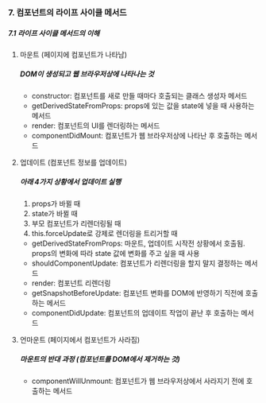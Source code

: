 ### 7. 컴포넌트의 라이프 사이클 메서드

##### 7.1 라이프 사이클 메서드의 이해

1. 마운트 (페이지에 컴포넌트가 나타남)

   ##### DOM이 생성되고 웹 브라우저상에 나타나는 것

   - constructor: 컴포넌트를 새로 만들 때마다 호출되는 클래스 생성자 메서드
   - getDerivedStateFromProps: props에 있는 값을 state에 넣을 때 사용하는 메서드
   - render: 컴포넌트의 UI를 렌더링하는 메서드
   - componentDidMount: 컴포넌트가 웹 브라우저상에 나타난 후 호출하는 메서드

2. 업데이트 (컴포넌트 정보를 업데이트)

   ##### 아래 4가지 상황에서 업데이트 실행

   1. props가 바뀔 때
   2. state가 바뀔 때
   3. 부모 컴포넌트가 리렌더링될 때
   4. this.forceUpdate로 강제로 렌더링을 트리거할 때

   - getDerivedStateFromProps: 마운트, 업데이트 시작전 상황에서 호출됨. props의 변화에 따라 state 값에 변화를 주고 싶을 때 사용
   - shouldComponentUpdate: 컴포넌트가 리렌더링을 할지 말지 결정하는 메서드
   - render: 컴포넌트 리렌더링
   - getSnapshotBeforeUpdate: 컴포넌트 변화를 DOM에 반영하기 직전에 호출하는 메서드
   - componentDidUpdate: 컴포넌트의 업데이트 작업이 끝난 후 호출하는 메서드

3. 언마운트 (페이지에서 컴포넌트가 사라짐)

   ##### 마운트의 반대 과정 (컴포넌트를 DOM에서 제거하는 것)

   -  componentWillUnmount: 컴포넌트가 웹 브라우저상에서 사라지기 전에 호출하는 메서드

